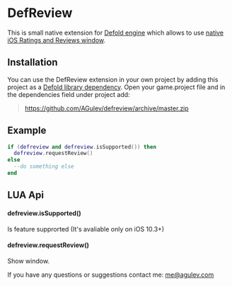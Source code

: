 # DefReview

This is small native extension for [Defold engine](http://www.defold.com) which allows to use [native iOS Ratings and Reviews window](https://developer.apple.com/ios/human-interface-guidelines/interaction/ratings-and-reviews/).

## Installation

You can use the DefReview extension in your own project by adding this project as a [Defold library dependency](http://www.defold.com/manuals/libraries/).
Open your game.project file and in the dependencies field under project add:

>https://github.com/AGulev/defreview/archive/master.zip
## Example
```lua
if (defreview and defreview.isSupported()) then
  defreview.requestReview()
else
  --do something else
end
```

## LUA Api
#### defreview.isSupported()
Is feature supprorted (It's avaliable only on iOS 10.3+)
#### defreview.requestReview()
Show window.



If you have any questions or suggestions contact me: me@agulev.com
